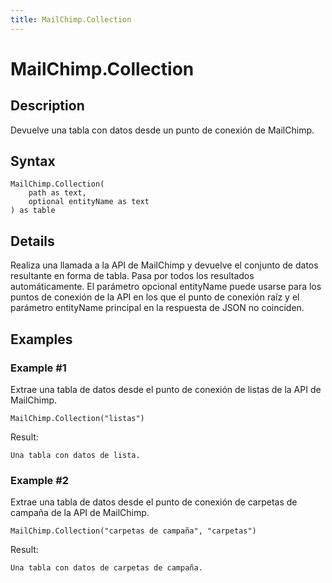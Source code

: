 ```yaml
---
title: MailChimp.Collection
---
```


# MailChimp.Collection


## Description

Devuelve una tabla con datos desde un punto de conexión de MailChimp.


## Syntax

```powerquery
MailChimp.Collection(
    path as text,
    optional entityName as text
) as table
```


## Details

Realiza una llamada a la API de MailChimp y devuelve el conjunto de datos resultante en forma de tabla. Pasa por todos los resultados automáticamente. El parámetro opcional entityName puede usarse para los puntos de conexión de la API en los que el punto de conexión raíz y el parámetro entityName principal en la respuesta de JSON no coinciden.


## Examples

### Example #1 
Extrae una tabla de datos desde el punto de conexión de listas de la API de MailChimp.
```powerquery
MailChimp.Collection("listas")
```

Result: 
```powerquery
Una tabla con datos de lista.
```


### Example #2 
Extrae una tabla de datos desde el punto de conexión de carpetas de campaña de la API de MailChimp.
```powerquery
MailChimp.Collection("carpetas de campaña", "carpetas")
```

Result: 
```powerquery
Una tabla con datos de carpetas de campaña.
```




